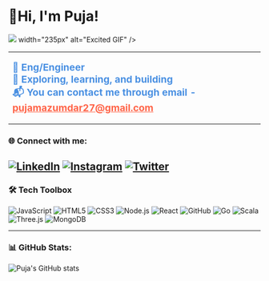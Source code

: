 # 🌼Hi, I'm Puja!

<table>
  <tr>
    <td>
      <ul style="list-style-type: none; padding: 0;">
        <li style="font-size: 1.2em; font-weight: bold; color: #4A90E2;">🚀 Eng/Engineer</li>
        <li style="font-size: 1.2em; font-weight: bold; color: #4A90E2;">🌱 Exploring, learning, and building</li>
        <li style="font-size: 1.2em; font-weight: bold; color: #4A90E2;">📬 You can contact me through email - <a href="mailto:pujamazumdar27@gmail.com" style="color: #FF6347;">pujamazumdar27@gmail.com</a></li>
      </ul>
    </td>
      <img src="https://i.giphy.com/media/v1.Y2lkPTc5MGI3NjExdzJ4OWJkbmhheW5naG13dWh0emsxNjlyMjRzemZkdnRweGkzODkxayZlcD12MV9pbnRlcm5hbF9naWZfYnlfaWQmY3Q9Zw/lNLPKnfJU5YWz1pO0v/giphy.gif"/> width="235px" alt="Excited GIF" />
    </td>
  </tr>
</table>


### 🌐 Connect with me:
[![LinkedIn](https://img.shields.io/badge/LinkedIn-blue?style=for-the-badge&logo=linkedin&logoColor=white)](https://www.linkedin.com/in/pujamazumdar/)
[![Instagram](https://img.shields.io/badge/Instagram-E4405F?style=for-the-badge&logo=instagram&logoColor=white)](https://www.instagram.com/_puja_m27_/)
[![Twitter](https://img.shields.io/badge/Twitter-1DA1F2?style=for-the-badge&logo=twitter&logoColor=white)](https://x.com/__sweetooth_)
---

### 🛠️ Tech Toolbox

![JavaScript](https://img.shields.io/badge/JavaScript-F7DF1E?style=for-the-badge&logo=javascript&logoColor=black)
![HTML5](https://img.shields.io/badge/HTML5-E34F26?style=for-the-badge&logo=html5&logoColor=white)
![CSS3](https://img.shields.io/badge/CSS3-1572B6?style=for-the-badge&logo=css3&logoColor=white)
![Node.js](https://img.shields.io/badge/Node.js-339933?style=for-the-badge&logo=nodedotjs&logoColor=white)
![React](https://img.shields.io/badge/React-61DAFB?style=for-the-badge&logo=react&logoColor=black)
![GitHub](https://img.shields.io/badge/GitHub-181717?style=for-the-badge&logo=github&logoColor=white)
![Go](https://img.shields.io/badge/Go-00ADD8?style=for-the-badge&logo=go&logoColor=white)
![Scala](https://img.shields.io/badge/Scala-DC322F?style=for-the-badge&logo=scala&logoColor=white)
![Three.js](https://img.shields.io/badge/Three.js-000000?style=for-the-badge&logo=three.js&logoColor=white)
![MongoDB](https://img.shields.io/badge/MongoDB-47A248?style=for-the-badge&logo=mongodb&logoColor=white)


---

### 📊 GitHub Stats:
![Puja's GitHub stats](https://github-readme-stats.vercel.app/api?username=PujaM27&show_icons=true&theme=radical)
